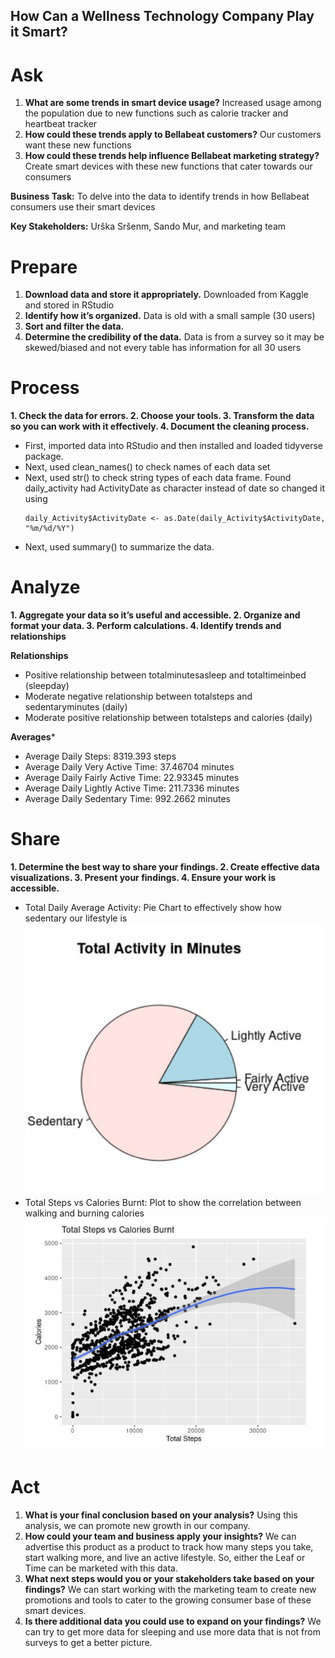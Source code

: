 ## How Can a Wellness Technology Company Play it Smart?

# Ask
1. **What are some trends in smart device usage?**
  Increased usage among the population due to new functions such as calorie tracker and heartbeat tracker
2. **How could these trends apply to Bellabeat customers?**
  Our customers want these new functions 
3. **How could these trends help influence Bellabeat marketing strategy?**
  Create smart devices with these new functions that cater towards our consumers

**Business Task:** To delve into the data to identify trends in how Bellabeat consumers use their smart devices

**Key Stakeholders:** Urška Sršenm, Sando Mur, and marketing team

# Prepare
1. **Download data and store it appropriately.**
Downloaded from Kaggle and stored in RStudio
2. **Identify how it’s organized.**
Data is old with a small sample (30 users)
3. **Sort and filter the data.** 
4. **Determine the credibility of the data.**
Data is from a survey so it may be skewed/biased and not every table has information for all 30 users

# Process
**1. Check the data for errors.
2. Choose your tools.
3. Transform the data so you can work with it effectively.
4. Document the cleaning process.**

- First, imported data into RStudio and then installed and loaded tidyverse package.
- Next, used clean_names() to check names of each data set
- Next, used str() to check string types of each data frame. Found daily_activity had ActivityDate as character instead of date so changed it using
  ```
  daily_Activity$ActivityDate <- as.Date(daily_Activity$ActivityDate, "%m/%d/%Y")
  ```
- Next, used summary() to summarize the data.

# Analyze
**1. Aggregate your data so it’s useful and accessible.
2. Organize and format your data.
3. Perform calculations.
4. Identify trends and relationships**

**Relationships**
- Positive relationship between totalminutesasleep and totaltimeinbed (sleepday)
- Moderate negative relationship between totalsteps and sedentaryminutes (daily)
- Moderate positive relationship between totalsteps and calories (daily)

**Averages***
- Average Daily Steps: 8319.393 steps
- Average Daily Very Active Time: 37.46704 minutes
- Average Daily Fairly Active Time: 22.93345 minutes
- Average Daily Lightly Active Time: 211.7336 minutes
- Average Daily Sedentary Time: 992.2662 minutes

# Share
**1. Determine the best way to share your findings.
2. Create effective data visualizations.
3. Present your findings.
4. Ensure your work is accessible.**

- Total Daily Average Activity: Pie Chart to effectively show how sedentary our lifestyle is
![total_activity](graphs/total_activity.JPG)
- Total Steps vs Calories Burnt: Plot to show the correlation between walking and burning calories
![steps_calories](graphs/total_steps_calories_burnt.JPG)

# Act
1. **What is your final conclusion based on your analysis?**
Using this analysis, we can promote new growth in our company. 
2. **How could your team and business apply your insights?**
We can advertise this product as a product to track how many steps you take, start walking more, and live an active lifestyle. So, either the Leaf or Time can be marketed with this data.
3. **What next steps would you or your stakeholders take based on your findings?**
We can start working with the marketing team to create new promotions and tools to cater to the growing consumer base of these smart devices. 
4. **Is there additional data you could use to expand on your findings?**
We can try to get more data for sleeping and use more data that is not from surveys to get a better picture.
